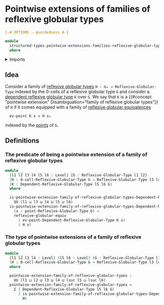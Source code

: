 # Pointwise extensions of families of reflexive globular types

```agda
{-# OPTIONS --guardedness #-}

module
  structured-types.pointwise-extensions-families-reflexive-globular-types
  where
```

<details><summary>Imports</summary>

```agda
open import foundation.dependent-pair-types
open import foundation.universe-levels

open import structured-types.dependent-globular-types
open import structured-types.dependent-reflexive-globular-types
open import structured-types.globular-types
open import structured-types.points-globular-types
open import structured-types.points-reflexive-globular-types
open import structured-types.reflexive-globular-equivalences
open import structured-types.reflexive-globular-types
```

</details>

## Idea

Consider a family of
[reflexive globular types](structured-types.reflexive-globular-types.md)
`H : G₀ → Reflexive-Globular-Type` indexed by the 0-cells of a reflexive
globular type `G` and consider a
[dependent reflexive globular type](structured-types.dependent-reflexive-globular-types.md)
`K` over `G`. We say that `K` is a
{{#concept "pointwise extension" Disambiguation="family of reflexive globular types"}}
of `H` if it comes equipped with a family of
[reflexive globular equivalences](structured-types.reflexive-globular-equivalences.md)

```text
  ev-point K x ≃ H x₀
```

indexed by the [points](structured-types.points-reflexive-globular-types.md) of
`G`.

## Definitions

### The predicate of being a pointwise extension of a family of reflexive globular types

```agda
module _
  {l1 l2 l3 l4 l5 l6 : Level} {G : Reflexive-Globular-Type l1 l2}
  (H : 0-cell-Reflexive-Globular-Type G → Reflexive-Globular-Type l3 l4)
  (K : Dependent-Reflexive-Globular-Type l5 l6 G)
  where

  is-pointwise-extension-family-of-reflexive-globular-types-Dependent-Reflexive-Globular-Type :
    UU (l1 ⊔ l3 ⊔ l4 ⊔ l5 ⊔ l6)
  is-pointwise-extension-family-of-reflexive-globular-types-Dependent-Reflexive-Globular-Type =
    (x : point-Reflexive-Globular-Type G) →
    reflexive-globular-equiv
      ( ev-point-Dependent-Reflexive-Globular-Type K x)
      ( H x)
```

### The type of pointwise extensions of a family of reflexive globular types

```agda
module _
  {l1 l2 l3 l4 : Level} (l5 l6 : Level) (G : Reflexive-Globular-Type l1 l2)
  (H : 0-cell-Reflexive-Globular-Type G → Reflexive-Globular-Type l3 l4)
  where

  pointwise-extension-family-of-reflexive-globular-types :
    UU (l1 ⊔ l2 ⊔ l3 ⊔ l4 ⊔ lsuc l5 ⊔ lsuc l6)
  pointwise-extension-family-of-reflexive-globular-types =
    Σ ( Dependent-Reflexive-Globular-Type l5 l6 G)
      ( is-pointwise-extension-family-of-reflexive-globular-types-Dependent-Reflexive-Globular-Type
        H)
```
